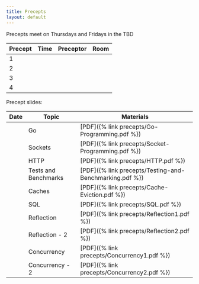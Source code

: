```yaml
---
title: Precepts
layout: default
---
```


Precepts meet on Thursdays and Fridays in the TBD

| Precept | Time         | Preceptor | Room |
|---------|--------------|-----------|------|
| 1       |              |           |      |
| 2       |              |           |      |
| 3       |              |           |      |
| 4       |              |           |      |

Precept slides:

|Date   | Topic    | Materials      |
|-------|----------|----------------|
|       | Go       | [PDF]({% link precepts/Go-Programming.pdf %}) |
|       | Sockets  | [PDF]({% link precepts/Socket-Programming.pdf %}) |
|       | HTTP     | [PDF]({% link precepts/HTTP.pdf %}) |
|       | Tests and Benchmarks | [PDF]({% link precepts/Testing-and-Benchmarking.pdf %}) |
|       | Caches   | [PDF]({% link precepts/Cache-Eviction.pdf %}) |
|       | SQL      | [PDF]({% link precepts/SQL.pdf %}) |
|       | Reflection | [PDF]({% link precepts/Reflection1.pdf %}) |
|       | Reflection - 2 | [PDF]({% link precepts/Reflection2.pdf %}) |
|       | Concurrency | [PDF]({% link precepts/Concurrency1.pdf %}) |
|       | Concurrency - 2 | [PDF]({% link precepts/Concurrency2.pdf %}) |

<!--
-->
